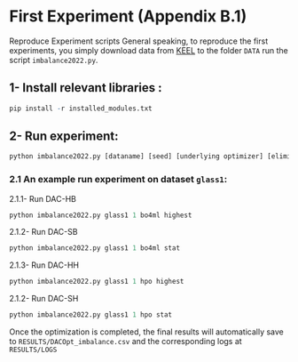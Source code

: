 # First Experiment (Appendix B.1)
Reproduce Experiment scripts
General speaking, to reproduce the first experiments, you simply download data from [KEEL](https://sci2s.ugr.es/keel/imbalanced.php) to the folder `DATA` run the script `imbalance2022.py`. 

## 1- Install relevant libraries :
```r
pip install -r installed_modules.txt
```

## 2- Run experiment:

```r
python imbalance2022.py [dataname] [seed] [underlying optimizer] [eliminate criteria]
```
### 2.1 An example run experiment on dataset `glass1`: 
2.1.1- Run DAC-HB
```r
python imbalance2022.py glass1 1 bo4ml highest
```

2.1.2- Run DAC-SB
```r
python imbalance2022.py glass1 1 bo4ml stat
```

2.1.3- Run DAC-HH
```r
python imbalance2022.py glass1 1 hpo highest
```

2.1.2- Run DAC-SH
```r
python imbalance2022.py glass1 1 hpo stat
```

Once the optimization is completed, the final results will automatically save to `RESULTS/DACOpt_imbalance.csv` and the corresponding logs at `RESULTS/LOGS`

